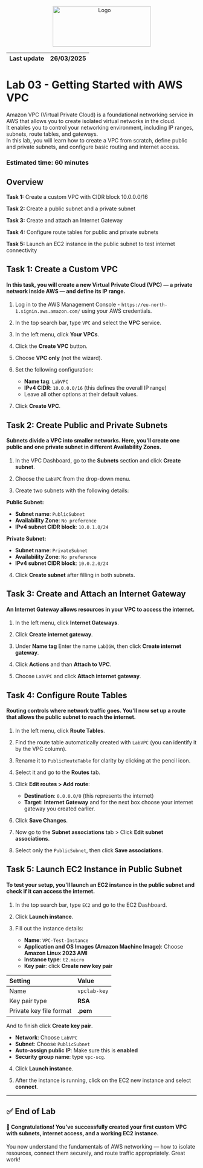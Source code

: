 <p align="center">
  <img src="https://upload.wikimedia.org/wikipedia/commons/8/89/John_bryce_logo.jpg" alt="Logo" width="259" height="107">
</p>  

| Last update | 26/03/2025  |
|-------------|-------------|

# Lab 03 - Getting Started with AWS VPC  
Amazon VPC (Virtual Private Cloud) is a foundational networking service in AWS that allows you to create isolated virtual networks in the cloud.  
It enables you to control your networking environment, including IP ranges, subnets, route tables, and gateways.  
In this lab, you will learn how to create a VPC from scratch, define public and private subnets, and configure basic routing and internet access.

### Estimated time: 60 minutes
## Overview
**Task 1:** Create a custom VPC with CIDR block 10.0.0.0/16  
 
**Task 2:** Create a public subnet and a private subnet  

**Task 3:** Create and attach an Internet Gateway  

**Task 4:** Configure route tables for public and private subnets  

**Task 5:** Launch an EC2 instance in the public subnet to test internet connectivity  

## Task 1: Create a Custom VPC

#### In this task, you will create a new Virtual Private Cloud (VPC) — a private network inside AWS — and define its IP range.

1. Log in to the AWS Management Console - `https://eu-north-1.signin.aws.amazon.com/` using your AWS credentials.

2. In the top search bar, type `VPC` and select the **VPC** service.

3. In the left menu, click **Your VPCs**.

4. Click the **Create VPC** button.

5. Choose **VPC only** (not the wizard).

6. Set the following configuration:

   - **Name tag**: `LabVPC`
   - **IPv4 CIDR**: `10.0.0.0/16` (this defines the overall IP range)
   - Leave all other options at their default values.

7. Click **Create VPC**.

## Task 2: Create Public and Private Subnets

#### Subnets divide a VPC into smaller networks. Here, you'll create one public and one private subnet in different Availability Zones.

1. In the VPC Dashboard, go to the **Subnets** section and click **Create subnet**.

2. Choose the `LabVPC` from the drop-down menu.

3. Create two subnets with the following details:

**Public Subnet:**  
- **Subnet name**: `PublicSubnet`  
- **Availability Zone**: `No preference`  
- **IPv4 subnet CIDR block**: `10.0.1.0/24`  

**Private Subnet:**  
- **Subnet name**: `PrivateSubnet`  
- **Availability Zone**: `No preference`  
- **IPv4 subnet CIDR block**: `10.0.2.0/24`

4. Click **Create subnet** after filling in both subnets.

## Task 3: Create and Attach an Internet Gateway

#### An Internet Gateway allows resources in your VPC to access the internet.

1. In the left menu, click **Internet Gateways**.

2. Click **Create internet gateway**.

3. Under **Name tag** Enter the name `LabIGW`, then click **Create internet gateway**.

4. Click **Actions** and than **Attach to VPC**.

5. Choose `LabVPC` and click **Attach internet gateway**.

## Task 4: Configure Route Tables

#### Routing controls where network traffic goes. You'll now set up a route that allows the public subnet to reach the internet.

1. In the left menu, click **Route Tables**.

2. Find the route table automatically created with `LabVPC` (you can identify it by the VPC column).

3. Rename it to `PublicRouteTable` for clarity by clicking at the pencil icon.

4. Select it and go to the **Routes** tab.

5. Click **Edit routes > Add route**:
   - **Destination**: `0.0.0.0/0` (this represents the internet)
   - **Target**: **Internet Gateway** and for the next box choose your internet gateway you created earlier.

6. Click **Save Changes**.

7. Now go to the **Subnet associations** tab > Click **Edit subnet associations**.

8. Select only the `PublicSubnet`, then click **Save associations**.

## Task 5: Launch EC2 Instance in Public Subnet

#### To test your setup, you'll launch an EC2 instance in the public subnet and check if it can access the internet.

1. In the top search bar, type `EC2` and go to the EC2 Dashboard.

2. Click **Launch instance**.

3. Fill out the instance details:
   - **Name**: `VPC-Test-Instance`
   - **Application and OS Images (Amazon Machine Image)**: Choose **Amazon Linux 2023 AMI**
   - **Instance type**: `t2.micro`
   - **Key pair**: click **Create new key pair**
     
| Setting                  | Value      |
|:-------------------------|:-----------|
| Name                     | `vpclab-key` |
| Key pair type            | **RSA**        |
| Private key file format  | **.pem**       |

And to finish click **Create key pair**. 

   - **Network**: Choose `LabVPC`
   - **Subnet**: Choose `PublicSubnet`
   - **Auto-assign public IP**: Make sure this is **enabled**
   - **Security group name**: type `vpc-scg`.

4. Click **Launch instance**.

5. After the instance is running, click on the EC2 new instance and select **connect**.

---

## ✅ End of Lab

#### 🎉 Congratulations! You’ve successfully created your first custom VPC with subnets, internet access, and a working EC2 instance.

You now understand the fundamentals of AWS networking — how to isolate resources, connect them securely, and route traffic appropriately. Great work!
